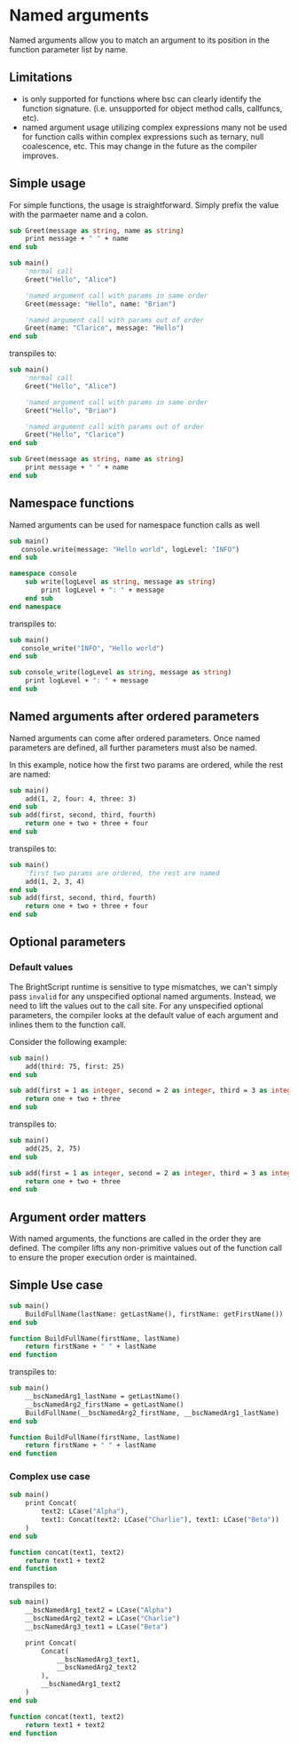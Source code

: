 # Named arguments
Named arguments allow you to match an argument to its position in the function parameter list by name.

## Limitations
 - is only supported for functions where bsc can clearly identify the function signature. (i.e. unsupported for object method calls, callfuncs, etc).
 - named argument usage utilizing complex expressions many not be used for function calls within complex expressions such as ternary, null coalescence, etc. This may change in the future as the compiler improves.

## Simple usage
For simple functions, the usage is straightforward. Simply prefix the value with the parmaeter name and a colon.
```vb
sub Greet(message as string, name as string)
    print message + " " + name
end sub

sub main()
    'normal call
    Greet("Hello", "Alice")

    'named argument call with params in same order
    Greet(message: "Hello", name: "Brian")

    'named argument call with params out of order
    Greet(name: "Clarice", message: "Hello")
end sub
```

transpiles to:

```vb
sub main()
    'normal call
    Greet("Hello", "Alice")

    'named argument call with params in same order
    Greet("Hello", "Brian")

    'named argument call with params out of order
    Greet("Hello", "Clarice")
end sub

sub Greet(message as string, name as string)
    print message + " " + name
end sub
```

## Namespace functions
Named arguments can be used for namespace function calls as well
```vb
sub main()
   console.write(message: "Hello world", logLevel: "INFO")
end sub

namespace console
    sub write(logLevel as string, message as string)
        print logLevel + ": " + message
    end sub
end namespace
```

transpiles to:

```vb
sub main()
   console_write("INFO", "Hello world")
end sub

sub console_write(logLevel as string, message as string)
    print logLevel + ": " + message
end sub
```

## Named arguments after ordered parameters
Named arguments can come after ordered parameters. Once named parameters are defined, all further parameters must also be named.

In this example, notice how the first two params are ordered, while the rest are named:
```vb
sub main()
    add(1, 2, four: 4, three: 3)
end sub
sub add(first, second, third, fourth)
    return one + two + three + four
end sub
```

transpiles to:
```vb
sub main()
    'first two params are ordered, the rest are named
    add(1, 2, 3, 4)
end sub
sub add(first, second, third, fourth)
    return one + two + three + four
end sub
```

## Optional parameters
### Default values
The BrightScript runtime is sensitive to type mismatches, we can't simply pass `invalid` for any unspecified optional named arguments. Instead, we need to lift the values out to the call site. For any unspecified optional parameters, the compiler looks at the default value of each argument and inlines them to the function call.

Consider the following example:

```vb
sub main()
    add(third: 75, first: 25)
end sub

sub add(first = 1 as integer, second = 2 as integer, third = 3 as integer)
    return one + two + three
end sub
```

transpiles to:

```vb
sub main()
    add(25, 2, 75)
end sub

sub add(first = 1 as integer, second = 2 as integer, third = 3 as integer)
    return one + two + three
end sub
```


## Argument order matters
With named arguments, the functions are called in the order they are defined. The compiler lifts any non-primitive values out of the function call to ensure the proper execution order is maintained.


## Simple Use case
```vb
sub main()
    BuildFullName(lastName: getLastName(), firstName: getFirstName())
end sub

function BuildFullName(firstName, lastName)
    return firstName + " " + lastName
end function
```

transpiles to:
```vb
sub main()
    __bscNamedArg1_lastName = getLastName()
    __bscNamedArg2_firstName = getLastName()
    BuildFullName(__bscNamedArg2_firstName, __bscNamedArg1_lastName)
end sub

function BuildFullName(firstName, lastName)
    return firstName + " " + lastName
end function
```

### Complex use case
```vb
sub main()
    print Concat(
        text2: LCase("Alpha"),
        text1: Concat(text2: LCase("Charlie"), text1: LCase("Beta"))
    )
end sub

function concat(text1, text2)
    return text1 + text2
end function
```

transpiles to:

```vb
sub main()
    __bscNamedArg1_text2 = LCase("Alpha")
    __bscNamedArg2_text2 = LCase("Charlie")
    __bscNamedArg3_text1 = LCase("Beta")

    print Concat(
        Concat(
            __bscNamedArg3_text1,
            __bscNamedArg2_text2
        ),
        __bscNamedArg1_text2
    )
end sub

function concat(text1, text2)
    return text1 + text2
end function
```

